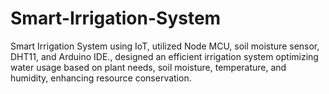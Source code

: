# Smart-Irrigation-System
Smart Irrigation System using IoT, utilized Node MCU, soil moisture sensor, DHT11, and Arduino IDE., designed an efficient irrigation system optimizing water usage based on plant needs, soil moisture, temperature, and humidity, enhancing resource conservation.
